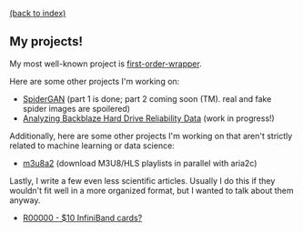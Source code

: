 [(back to index)](index.md)

## My projects!

My most well-known project is [first-order-wrapper](first-order-wrapper.md).

Here are some other projects I'm working on:
- [SpiderGAN](spidergan.md) (part 1 is done; part 2 coming soon (TM). real and fake spider images are spoilered)
- [Analyzing Backblaze Hard Drive Reliability Data](backblaze_drive_stats/backblaze_drive_stats.md) (work in progress!)

Additionally, here are some other projects I'm working on that aren't strictly related to machine learning or data science:
- [m3u8a2](m3u8a2/m3u8a2.md) (download M3U8/HLS playlists in parallel with aria2c)

Lastly, I write a few even less scientific articles. Usually I do this if they wouldn't fit well in a more organized format, but I wanted to talk about them anyway.
- [R00000 - $10 InfiniBand cards?](random/r00000.md)